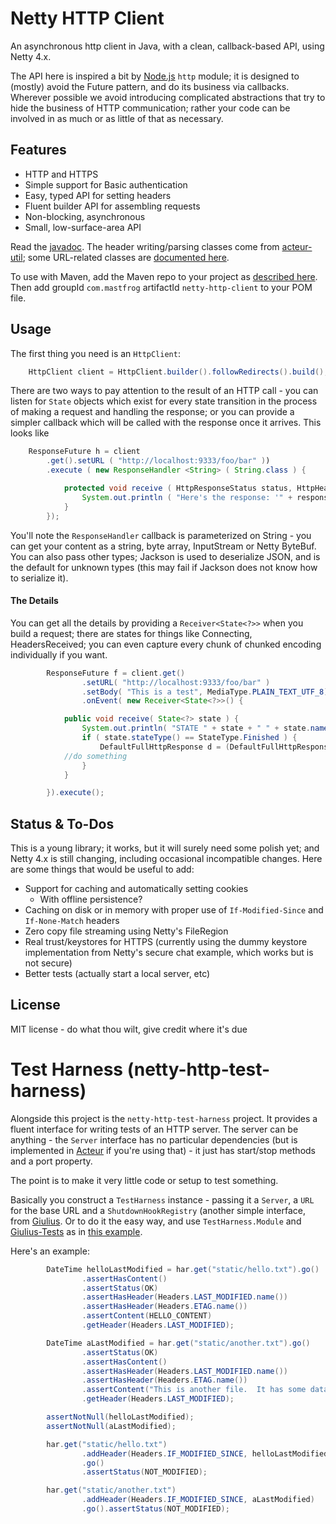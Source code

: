Netty HTTP Client
=================

An asynchronous http client in Java, with a clean, callback-based API, using Netty 4.x.

The API here is inspired a bit by [Node.js](http://nodejs.org)
``http`` module; it is designed to (mostly) avoid the 
Future pattern, and do its business via callbacks.  Wherever possible we avoid
introducing complicated abstractions that try to hide the business of HTTP
communication;  rather your code can be involved in as much or as little
of that as necessary.

Features
--------

 * HTTP and HTTPS
 * Simple support for Basic authentication
 * Easy, typed API for setting headers
 * Fluent builder API for assembling requests
 * Non-blocking, asynchronous
 * Small, low-surface-area API

Read the [javadoc](http://timboudreau.com/builds/job/mastfrog-parent/lastSuccessfulBuild/artifact/netty-http-client/netty-http-client/target/apidocs/index.html).  The header writing/parsing classes come from [acteur-util](http://timboudreau.com/builds/job/mastfrog-parent/lastSuccessfulBuild/artifact/acteur-modules/acteur-parent/acteur-util/target/apidocs/index.html); some URL-related classes are [documented here](http://timboudreau.com/builds/job/mastfrog-parent/lastSuccessfulBuild/artifact/acteur-modules/acteur-parent/url/target/apidocs/index.html).

To use with Maven, add the Maven repo to your project as [described here](http://timboudreau.com/builds/).  Then add groupId ``com.mastfrog`` artifactId ``netty-http-client`` to your POM file.

Usage
-----

The first thing you need is an ``HttpClient``:

```java
	HttpClient client = HttpClient.builder().followRedirects().build();
```

There are two ways to pay attention to the result of an HTTP call - you can listen
for <code>State</code> objects which exist for every state transition in the process
of making a request and handling the response;  or you can provide a simpler callback which
will be called with the response once it arrives.  This looks like


```java
	ResponseFuture h = client
		.get().setURL ( "http://localhost:9333/foo/bar" ))
		.execute ( new ResponseHandler <String> ( String.class ) {

            protected void receive ( HttpResponseStatus status, HttpHeaders headers, String response ) {
                System.out.println ( "Here's the response: '" + response + "'" );
            }
        });
```

You'll note the ``ResponseHandler`` callback is parameterized on String - you can get your content as a
string, byte array, InputStream or Netty ByteBuf.  You can also pass other types;  Jackson is used to
deserialize JSON, and is the default for unknown types (this may fail if Jackson does not know how to
serialize it).

<h4>The Details</h4>

You can get all the details
by providing a ``Receiver<State<?>>`` when you build a request;  there are states for
things like Connecting, HeadersReceived;  you can even capture every chunk of chunked
encoding individually if you want.  

```java
        ResponseFuture f = client.get()
                .setURL( "http://localhost:9333/foo/bar" )
                .setBody( "This is a test", MediaType.PLAIN_TEXT_UTF_8)
                .onEvent( new Receiver<State<?>>() {

            public void receive( State<?> state ) {
                System.out.println( "STATE " + state + " " + state.name() + " " + state.get() );
                if ( state.stateType() == StateType.Finished ) {
                    DefaultFullHttpResponse d = (DefaultFullHttpResponse) state.get();
		    //do something
                }
            }

        }).execute();
```


Status & To-Dos
---------------

This is a young library;  it works, but it will surely need some polish yet;  and Netty 4.x is still
changing, including occasional incompatible changes.  Here are some things that would be useful to add:

 * Support for caching and automatically setting cookies
   * With offline persistence?
 * Caching on disk or in memory with proper use of ``If-Modified-Since`` and ``If-None-Match`` headers
 * Zero copy file streaming using Netty's FileRegion
 * Real trust/keystores for HTTPS (currently using the dummy keystore implementation from 
Netty's secure chat example, which works but is not secure)
 * Better tests (actually start a local server, etc)

License
-------

MIT license - do what thou wilt, give credit where it's due

Test Harness (netty-http-test-harness)
======================================

Alongside this project is the ``netty-http-test-harness`` project.  It provides
a fluent interface for writing tests of an HTTP server.  The server can be anything - 
the ``Server`` interface has no particular dependencies (but is implemented in
[Acteur](http://github.com/timboudreau/acteur) if you're using that) - it just has
start/stop methods and a port property.

The point is to make it very little code or setup to test something.

Basically you construct a ``TestHarness`` instance - passing it a ``Server``, a
``URL`` for the base URL and a ``ShutdownHookRegistry`` (another simple interface,
from [Giulius](http://github.com/timboudreau/giulius).  Or to do it the easy way, 
and use ``TestHarness.Module`` and [Giulius-Tests](https://github.com/timboudreau/giulius-tests)
as in [this example](https://github.com/timboudreau/acteur/blob/master/acteur-resources/src/test/java/com/mastfrog/acteur/resources/StaticResourcesTest.java).

Here's an example:

```java
        DateTime helloLastModified = har.get("static/hello.txt").go()
                .assertHasContent()
                .assertStatus(OK)
                .assertHasHeader(Headers.LAST_MODIFIED.name())
                .assertHasHeader(Headers.ETAG.name())
                .assertContent(HELLO_CONTENT)
                .getHeader(Headers.LAST_MODIFIED);

        DateTime aLastModified = har.get("static/another.txt").go()
                .assertStatus(OK)
                .assertHasContent()
                .assertHasHeader(Headers.LAST_MODIFIED.name())
                .assertHasHeader(Headers.ETAG.name())
                .assertContent("This is another file.  It has some data in it.\n")
                .getHeader(Headers.LAST_MODIFIED);

        assertNotNull(helloLastModified);
        assertNotNull(aLastModified);

        har.get("static/hello.txt")
                .addHeader(Headers.IF_MODIFIED_SINCE, helloLastModified)
                .go()
                .assertStatus(NOT_MODIFIED);

        har.get("static/another.txt")
                .addHeader(Headers.IF_MODIFIED_SINCE, aLastModified)
                .go().assertStatus(NOT_MODIFIED);
```

